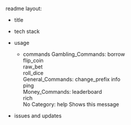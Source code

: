 
readme layout:

- title
- tech stack
- usage
  - commands
  Gambling_Commands:
  borrow        
  flip_coin     
  raw_bet       
  roll_dice     
General_Commands:
  change_prefix 
  info          
  ping          
Money_Commands:
  leaderboard   
  rich          
​No Category:
  help          Shows this message

- issues and updates
